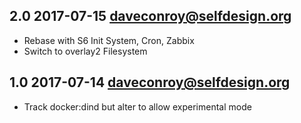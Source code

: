 ## 2.0 2017-07-15 <daveconroy@selfdesign.org>

* Rebase with S6 Init System, Cron, Zabbix
* Switch to overlay2 Filesystem

## 1.0 2017-07-14 <daveconroy@selfdesign.org>

* Track docker:dind but alter to allow experimental mode